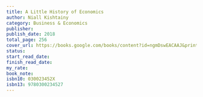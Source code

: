 ```yaml
---
title: A Little History of Economics
author: Niall Kishtainy
category: Business & Economics
publisher: 
publish_date: 2018
total_page: 256
cover_url: https://books.google.com/books/content?id=ngmDswEACAAJ&printsec=frontcover&img=1&zoom=1&source=gbs_api
status: 
start_read_date: 
finish_read_date: 
my_rate: 
book_note: 
isbn10: 030023452X
isbn13: 9780300234527
---
```

